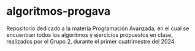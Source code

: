 # algoritmos-progava
Repositorio dedicado a la materia Programación Avanzada, en el cual se encuentran todos los algoritmos y ejercicios propuestos en clase, realizados por el Grupo 2, durante el primer cuatrimestre del 2024.
